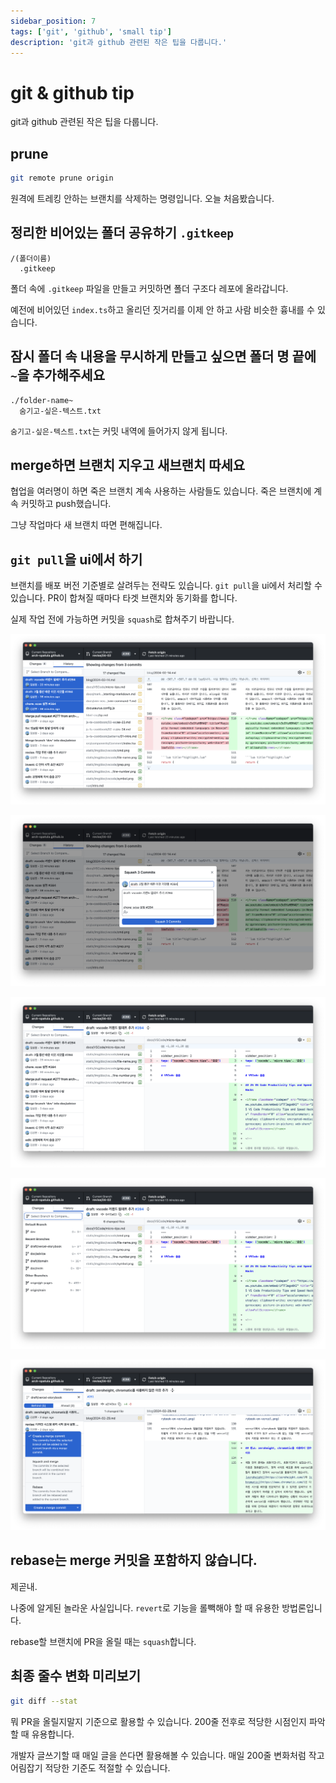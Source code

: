 ```yaml
---
sidebar_position: 7
tags: ['git', 'github', 'small tip']
description: 'git과 github 관련된 작은 팁을 다룹니다.'
---
```


# git & github tip

git과 github 관련된 작은 팁을 다룹니다.

## prune

```sh
git remote prune origin
```

원격에 트레킹 안하는 브랜치를 삭제하는 명령입니다. 오늘 처음봤습니다.

## 정리한 비어있는 폴더 공유하기 `.gitkeep`

```
/(폴더이름)
  .gitkeep
```

폴더 속에 `.gitkeep` 파일을 만들고 커밋하면 폴더 구조다 레포에 올라갑니다.

예전에 비어있던 `index.ts`하고 올리던 짓거리를 이제 안 하고 사람 비슷한 흉내를 수 있습니다.

## 잠시 폴더 속 내용을 무시하게 만들고 싶으면 폴더 명 끝에 `~`을 추가해주세요

```
./folder-name~
  숨기고-싶은-텍스트.txt
```

`숨기고-싶은-텍스트.txt`는 커밋 내역에 들어가지 않게 됩니다.

## merge하면 브랜치 지우고 새브랜치 따세요

협업을 여러명이 하면 죽은 브랜치 계속 사용하는 사람들도 있습니다. 죽은 브랜치에 계속 커밋하고 push했습니다.

그냥 작업마다 새 브랜치 따면 편해집니다.

## `git pull`을 ui에서 하기

브랜치를 배포 버전 기준별로 살려두는 전략도 있습니다. `git pull`을 ui에서 처리할 수 있습니다. PR이 합쳐질 때마다 타겟 브랜치와 동기화를 합니다.

실제 작업 전에 가능하면 커밋을 `squash`로 합쳐주기 바랍니다.

![](/img/doc/git/squash.png)

![](/img/doc/git/squash2.png)

![](/img/doc/git/start.png)

![](/img/doc/git/search.png)

![](/img/doc/git/merge.png)

## rebase는 merge 커밋을 포함하지 않습니다.

제곧내.

나중에 알게된 놀라운 사실입니다. `revert`로 기능을 롤빽해야 할 때 유용한 방법론입니다.

rebase할 브랜치에 PR을 올릴 때는 `squash`합니다.

## 최종 줄수 변화 미리보기

```sh
git diff --stat
```

뭐 PR을 올릴지말지 기준으로 활용할 수 있습니다. 200줄 전후로 적당한 시점인지 파악할 때 유용합니다.

개발자 글쓰기할 때 매일 글을 쓴다면 활용해볼 수 있습니다. 매일 200줄 변화처럼 작고 어림잡기 적당한 기준도 적절할 수 있습니다.
